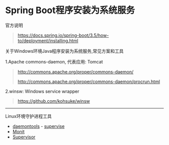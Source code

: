 # Spring Boot程序安装为系统服务
官方说明
> https://docs.spring.io/spring-boot/3.5/how-to/deployment/installing.html

关于Windows环境Java程序安装为系统服务,常见方案和工具

1.Apache commons-daemon, 代表应用: Tomcat
> http://commons.apache.org/proper/commons-daemon/
>
> http://commons.apache.org/proper/commons-daemon/procrun.html

2.winsw: Windows service wrapper
> https://github.com/kohsuke/winsw

---

Linux环境守护进程工具
- [daemontools](http://cr.yp.to/daemontools.html) - [supervise](http://cr.yp.to/daemontools/supervise.html)
- [Monit](https://mmonit.com/monit/)
- [Supervisor](http://supervisord.org/)
